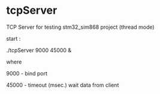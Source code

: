 # tcpServer
TCP Server for testing stm32_sim868 project (thread mode)

start :

./tcpServer 9000 45000 &

where

9000 - bind port

45000 - timeout (msec.) wait data from client

